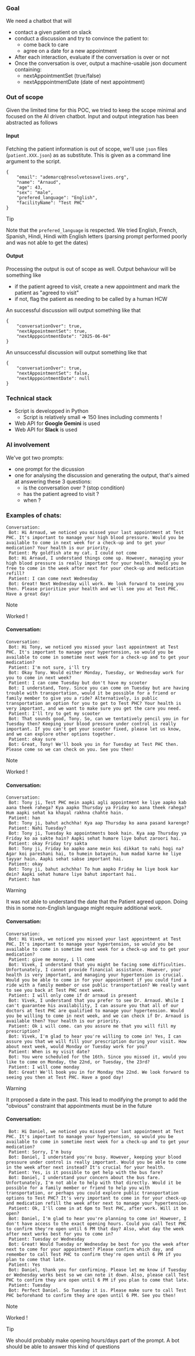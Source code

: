 ### Goal

We need a chatbot that will
- contact a given patient on slack
- conduct a discussion and try to convince the patient to:
  - come back to care
  - agree on a date for a new appointment
- After each interaction, evaluate if the conversation is over or not
- Once the conversation is over, output a machine-usable json document containing:
  -  nextAppointmentSet (true/false)
  -  nextApppointmentDate (date of next appointment)

### Out of scope
Given the limited time for this POC, we tried to keep the scope minimal and focused on the AI driven chatbot. Input and output integration has been abstracted as follows

#### Input
Fetching the patient information is out of scope, we'll use `json` files (`patient.XXX.json`) as as substitute. This is given as a command line argument to the script.


```
{
    "email": "ademarcq@resolvetosavelives.org",
    "name": "Arnaud",
    "age": 43,
    "sex": "male",
    "prefered_language": "English",
    "facilityName": "Test PHC"
}
```
> [!TIP]
> Note that the `prefered_language` is respected. We tried English, French, Spanish, Hindi, Hindi with English letters (parsing prompt performed poorly and was not able to get the dates)


#### Output
Processing the output is out of scope as well. Output behaviour will be something like 
- if the patient agreed to visit, create a new appointment and mark the patient as "agreed to visit"
- if not, flag the patient as needing to be called by a human HCW

An successful discussion will output something like that
```
{
    "conversationOver": true,
    "nextAppointmentSet": true,
    "nextApppointmentDate": "2025-06-04"
}
```

An unsuccessful discussion will output something like that
```
{
    "conversationOver": true,
    "nextAppointmentSet": false,
    "nextApppointmentDate": null
}
```

### Technical stack
- Script is developped in Python
   - Script is relatively small =>  150 lines including comments !
- Web API for **Google Gemini** is used
- Web API for **Slack** is used

### AI involvement
We've got two prompts:
- one prompt for the dicussion
- one for analysing the discussion and generating the output, that's aimed at answering these 3 questions:
    - is the conversation over ? (stop condition)
    - has the patient agreed to visit ?
    - when ?

### Examples of chats:

```
Conversation:
 Bot: Hi Arnaud, we noticed you missed your last appointment at Test PHC. It's important to manage your high blood pressure. Would you be available to come in next week for a check-up and to get your medication? Your health is our priority.
 Patient: My goldfish ate my cat. I could not come
 Bot: Hi Arnaud, I understand things come up. However, managing your high blood pressure is really important for your health. Would you be free to come in the week after next for your check-up and medication refill?
 Patient: I can come next Wednesday
 Bot: Great! Next Wednesday will work. We look forward to seeing you then. Please prioritize your health and we'll see you at Test PHC. Have a great day!
```
> [!NOTE]
> Worked !

 
#### Conversation:
```
Conversation:
 Bot: Hi Tony, we noticed you missed your last appointment at Test PHC. It's important to manage your hypertension, so would you be available to come in sometime next week for a check-up and to get your medication?
 Patient: I'm not sure, i'll try
 Bot: Okay Tony. Would either Monday, Tuesday, or Wednesday work for you to come in next week?
 Patient: I can come Tuesday but don't have my scooter
 Bot: I understand, Tony. Since you can come on Tuesday but are having trouble with transportation, would it be possible for a friend or family member to give you a ride? Alternatively, is public transportation an option for you to get to Test PHC? Your health is very important, and we want to make sure you get the care you need.
 Patient: I'll try to get my scooter
 Bot: That sounds good, Tony. So, can we tentatively pencil you in for Tuesday then? Keeping your blood pressure under control is really important. If you can't get your scooter fixed, please let us know, and we can explore other options together.
 Patient: okay sure
 Bot: Great, Tony! We'll book you in for Tuesday at Test PHC then. Please come so we can check on you. See you then!
```

> [!NOTE]
> Worked !


#### Conversation:
```
Conversation:
 Bot: Tony ji, Test PHC mein aapki agli appointment ke liye aapko kab aana theek rahega? Kya aapko Thursday ya Friday ko aana theek rahega? Hum aapki sehat ka khayal rakhna chahte hain.
 Patient: han
 Bot: Tony ji, bahut achchha! Kya aap Thursday ko aana pasand karenge?
 Patient: Nahi Tuesday?
 Bot: Tony ji, Tuesday ko appointments book hain. Kya aap Thursday ya Friday ko aa sakte hain? Aapki sehat humare liye bahut zaroori hai.
 Patient: okay Friday try sakta
 Bot: Tony ji, Friday ko aapko aane mein koi dikkat to nahi hogi na? Agar koi pareshani hai, to humein batayein, hum madad karne ke liye tayyar hain. Aapki sehat sabse important hai.
 Patient: okay
 Bot: Tony ji, bahut achchha! To hum aapko Friday ke liye book kar dein? Aapki sehat humare liye bahut important hai.
 Patient: han
```
> [!WARNING]
> It was not able to understand the date that the Patient agreed uppon. Doing this in some non-English language might require additional work.


#### Conversation:
```
Conversation:
 Bot: Hi Vivek, we noticed you missed your last appointment at Test PHC. It's important to manage your hypertension, so would you be available to come in sometime next week for a check-up and to get your medication?
 Patient: give me money, i ll come
 Bot: Vivek, I understand that you might be facing some difficulties. Unfortunately, I cannot provide financial assistance. However, your health is very important, and managing your hypertension is crucial. Would you be able to come in for your appointment if you could find a ride with a family member or use public transportation? We really want to see you back at Test PHC next week.
 Patient: I will only come if dr arnaud is present
 Bot: Vivek, I understand that you prefer to see Dr. Arnaud. While I can't guarantee his availability, I can assure you that all of our doctors at Test PHC are qualified to manage your hypertension. Would you be willing to come in next week, and we can check if Dr. Arnaud is available then? Your health is our priority.
 Patient: Ok i will come. can you assure me that you will fill my prescription?
 Bot: Vivek, I'm glad to hear you're willing to come in! Yes, I can assure you that we will fill your prescription during your visit. How about next week, would Monday or Tuesday work for you?
 Patient: When is my visit date?
 Bot: You were scheduled for the 16th. Since you missed it, would you like to come on Monday, the 22nd, or Tuesday, the 23rd?
 Patient: I will come monday
 Bot: Great! We'll book you in for Monday the 22nd. We look forward to seeing you then at Test PHC. Have a good day!
```

> [!WARNING]
> It proposed a date in the past. This lead to modifying the prompt to add the "obvious" constraint that appointments must be in the future


#### Conversation:
```
 Bot: Hi Daniel, we noticed you missed your last appointment at Test PHC. It's important to manage your hypertension, so would you be available to come in sometime next week for a check-up and to get your medication?
 Patient: Sorry, I'm busy
 Bot: Daniel, I understand you're busy. However, keeping your blood pressure under control is really important. Would you be able to come in the week after next instead? It's crucial for your health.
 Patient: Yes, is it possible to get help with the bus fare?
 Bot: Daniel, I understand your concern about the bus fare. Unfortunately, I'm not able to help with that directly. Would it be possible for a family member or friend to help you with transportation, or perhaps you could explore public transportation options to Test PHC? It's very important to come in for your check-up and medication refill the week after next to manage your hypertension.
 Patient: Ok, I'll come in at 6pm to Test PHC, after work. Will it be open?
 Bot: Daniel, I'm glad to hear you're planning to come in! However, I don't have access to the exact opening hours. Could you call Test PHC to confirm they're open until 6 PM that day? Also, what day the week after next works best for you to come in?
 Patient: Tuesday or Wednesday
 Bot: Great! Would Tuesday or Wednesday be best for you the week after next to come for your appointment? Please confirm which day, and remember to call Test PHC to confirm they're open until 6 PM if you plan to come that late.
 Patient: Yes
 Bot: Daniel, thank you for confirming. Please let me know if Tuesday or Wednesday works best so we can note it down. Also, please call Test PHC to confirm they are open until 6 PM if you plan to come that late.
 Patient: Tuesday
 Bot: Perfect Daniel. So Tuesday it is. Please make sure to call Test PHC beforehand to confirm they are open until 6 PM. See you then!
```

> [!NOTE]
> Worked !

> [!TIP]
> We should probably make opening hours/days part of the prompt. A bot should be able to answer this kind of questions




